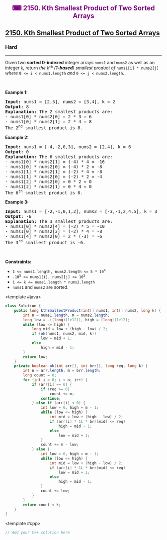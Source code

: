 <div align = "center">
<h style = "margin-bottom: 0px; margin-top: 0px; color : purple;" align = "center" class = "header">

## ⌨ 2150. Kth Smallest Product of Two Sorted Arrays

</h>
</div>

<h2><a href="https://leetcode.com/problems/kth-smallest-product-of-two-sorted-arrays" target = "_blank">2150. Kth Smallest Product of Two Sorted Arrays</a></h2><h3>Hard</h3><hr>Given two <strong>sorted 0-indexed</strong> integer arrays <code>nums1</code> and <code>nums2</code> as well as an integer <code>k</code>, return <em>the </em><code>k<sup>th</sup></code><em> (<strong>1-based</strong>) smallest product of </em><code>nums1[i] * nums2[j]</code><em> where </em><code>0 &lt;= i &lt; nums1.length</code><em> and </em><code>0 &lt;= j &lt; nums2.length</code>.
<p>&nbsp;</p>
<p><strong class="example">Example 1:</strong></p>

<pre>
<strong>Input:</strong> nums1 = [2,5], nums2 = [3,4], k = 2
<strong>Output:</strong> 8
<strong>Explanation:</strong> The 2 smallest products are:
- nums1[0] * nums2[0] = 2 * 3 = 6
- nums1[0] * nums2[1] = 2 * 4 = 8
The 2<sup>nd</sup> smallest product is 8.
</pre>

<p><strong class="example">Example 2:</strong></p>

<pre>
<strong>Input:</strong> nums1 = [-4,-2,0,3], nums2 = [2,4], k = 6
<strong>Output:</strong> 0
<strong>Explanation:</strong> The 6 smallest products are:
- nums1[0] * nums2[1] = (-4) * 4 = -16
- nums1[0] * nums2[0] = (-4) * 2 = -8
- nums1[1] * nums2[1] = (-2) * 4 = -8
- nums1[1] * nums2[0] = (-2) * 2 = -4
- nums1[2] * nums2[0] = 0 * 2 = 0
- nums1[2] * nums2[1] = 0 * 4 = 0
The 6<sup>th</sup> smallest product is 0.
</pre>

<p><strong class="example">Example 3:</strong></p>

<pre>
<strong>Input:</strong> nums1 = [-2,-1,0,1,2], nums2 = [-3,-1,2,4,5], k = 3
<strong>Output:</strong> -6
<strong>Explanation:</strong> The 3 smallest products are:
- nums1[0] * nums2[4] = (-2) * 5 = -10
- nums1[0] * nums2[3] = (-2) * 4 = -8
- nums1[4] * nums2[0] = 2 * (-3) = -6
The 3<sup>rd</sup> smallest product is -6.
</pre>

<p>&nbsp;</p>
<p><strong>Constraints:</strong></p>

<ul>
	<li><code>1 &lt;= nums1.length, nums2.length &lt;= 5 * 10<sup>4</sup></code></li>
	<li><code>-10<sup>5</sup> &lt;= nums1[i], nums2[j] &lt;= 10<sup>5</sup></code></li>
	<li><code>1 &lt;= k &lt;= nums1.length * nums2.length</code></li>
	<li><code>nums1</code> and <code>nums2</code> are sorted.</li>
</ul>

<CodeTabs :languages="[ { name: 'C++', slot: 'cpp' }, { name: 'Java', slot: 'java' } ]">

<template #java>

```java
class Solution {
    public long kthSmallestProduct(int[] nums1, int[] nums2, long k) {
        int n = nums1.length, m = nums2.length;
        long low = -((long)(1e12)), high = (long)(1e12);
        while (low <= high) {
            long mid = low + (high - low) / 2;
            if (ok(nums1, nums2, mid, k))
                low = mid + 1;
            else
                high = mid - 1;
        }
        return low;
    }
    private boolean ok(int arr[], int brr[], long req, long k) {
        int n = arr.length, m = brr.length;
        long count = 0;
        for (int i = 0; i < n; i++) {
            if (arr[i] == 0) {
                if (req >= 0)
                    count += m;
                continue;
            } else if (arr[i] < 0) {
                int low = 0, high = m - 1;
                while (low <= high) {
                    int mid = low + (high - low) / 2;
                    if (arr[i] * 1L * brr[mid] <= req)
                        high = mid - 1;
                    else
                        low = mid + 1;
                }
                count += m - low;
            } else {
                int low = 0, high = m - 1;
                while (low <= high) {
                    int mid = low + (high - low) / 2;
                    if (arr[i] * 1L * brr[mid] <= req)
                        low = mid + 1;
                    else
                        high = mid - 1;
                }
                count += low;
            }
        }
        return count < k;
    }
}
```

</template>

<template #cpp>

```cpp
// Add your C++ solution here
```

</template>

</CodeTabs>
